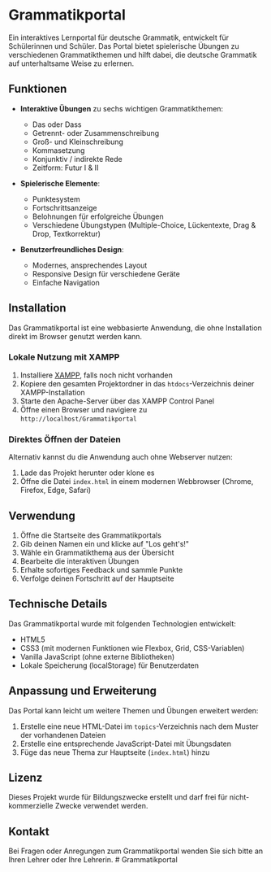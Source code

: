 # Grammatikportal

Ein interaktives Lernportal für deutsche Grammatik, entwickelt für Schülerinnen und Schüler. Das Portal bietet spielerische Übungen zu verschiedenen Grammatikthemen und hilft dabei, die deutsche Grammatik auf unterhaltsame Weise zu erlernen.

## Funktionen

- **Interaktive Übungen** zu sechs wichtigen Grammatikthemen:
  - Das oder Dass
  - Getrennt- oder Zusammenschreibung
  - Groß- und Kleinschreibung
  - Kommasetzung
  - Konjunktiv / indirekte Rede
  - Zeitform: Futur I & II

- **Spielerische Elemente**:
  - Punktesystem
  - Fortschrittsanzeige
  - Belohnungen für erfolgreiche Übungen
  - Verschiedene Übungstypen (Multiple-Choice, Lückentexte, Drag & Drop, Textkorrektur)

- **Benutzerfreundliches Design**:
  - Modernes, ansprechendes Layout
  - Responsive Design für verschiedene Geräte
  - Einfache Navigation

## Installation

Das Grammatikportal ist eine webbasierte Anwendung, die ohne Installation direkt im Browser genutzt werden kann.

### Lokale Nutzung mit XAMPP

1. Installiere [XAMPP](https://www.apachefriends.org/de/index.html), falls noch nicht vorhanden
2. Kopiere den gesamten Projektordner in das `htdocs`-Verzeichnis deiner XAMPP-Installation
3. Starte den Apache-Server über das XAMPP Control Panel
4. Öffne einen Browser und navigiere zu `http://localhost/Grammatikportal`

### Direktes Öffnen der Dateien

Alternativ kannst du die Anwendung auch ohne Webserver nutzen:

1. Lade das Projekt herunter oder klone es
2. Öffne die Datei `index.html` in einem modernen Webbrowser (Chrome, Firefox, Edge, Safari)

## Verwendung

1. Öffne die Startseite des Grammatikportals
2. Gib deinen Namen ein und klicke auf "Los geht's!"
3. Wähle ein Grammatikthema aus der Übersicht
4. Bearbeite die interaktiven Übungen
5. Erhalte sofortiges Feedback und sammle Punkte
6. Verfolge deinen Fortschritt auf der Hauptseite

## Technische Details

Das Grammatikportal wurde mit folgenden Technologien entwickelt:

- HTML5
- CSS3 (mit modernen Funktionen wie Flexbox, Grid, CSS-Variablen)
- Vanilla JavaScript (ohne externe Bibliotheken)
- Lokale Speicherung (localStorage) für Benutzerdaten

## Anpassung und Erweiterung

Das Portal kann leicht um weitere Themen und Übungen erweitert werden:

1. Erstelle eine neue HTML-Datei im `topics`-Verzeichnis nach dem Muster der vorhandenen Dateien
2. Erstelle eine entsprechende JavaScript-Datei mit Übungsdaten
3. Füge das neue Thema zur Hauptseite (`index.html`) hinzu

## Lizenz

Dieses Projekt wurde für Bildungszwecke erstellt und darf frei für nicht-kommerzielle Zwecke verwendet werden.

## Kontakt

Bei Fragen oder Anregungen zum Grammatikportal wenden Sie sich bitte an Ihren Lehrer oder Ihre Lehrerin. #   G r a m m a t i k p o r t a l  
 